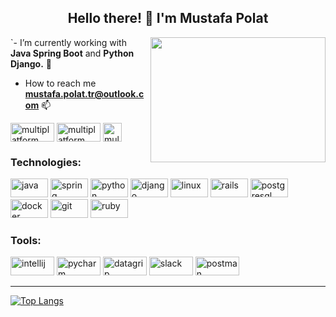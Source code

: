 <h2 align="center">Hello there! 🚀 I'm Mustafa Polat</h2>
<img align="right" src="https://media.giphy.com/media/xTiIzJSKB4l7xTouE8/giphy.gif" width="280" height="200"  />


`- I’m currently working with **Java Spring Boot** and **Python Django.** 👾

- How to reach me **mustafa.polat.tr@outlook.com** 📫

<p align="left">
<a href="https://www.linkedin.com/in/mustafa-polat-tr/" target="blank" rel=”noopener”><img align="center" src="https://img.shields.io/badge/LinkedIn-0077B5?style=for-the-badge&logo=linkedin&logoColor=white" height="30" width="70"  alt="multiplatform"/></a>
<a href="https://medium.com/@mustfplt4" target="blank" rel=”noopener”><img align="center" src="https://img.shields.io/badge/Medium-12100E?style=for-the-badge&logo=medium&logoColor=white" alt="multiplatform" height="30" width="70" /></a>
<a href="https://instagram.com/mustf.plat/" target="blank" rel=”noopener”><img align="center" src="https://upload.wikimedia.org/wikipedia/commons/thumb/e/e7/Instagram_logo_2016.svg/1200px-Instagram_logo_2016.svg.png" height="30" width="30"  alt="multiplatform"/></a>
</p>


<h3 align="left">Technologies:</h3>
<p align="left"> 
<a href="https://www.java.com/en/download/help/whatis_java.html" target="_blank" rel=”noopener”> <img src="https://www.citypng.com/public/uploads/preview/hd-java-programming-logo-png-11662223208qt2mfghf77.png" alt="java" width="60" height="30"/></a> 
<a href="https://spring.io/" target="_blank" rel=”noopener”> <img src="https://img.shields.io/badge/Spring_Boot-F2F4F9?style=for-the-badge&logo=spring-boot" alt="spring" width="60" height="30"/></a> 
<a href="https://www.python.org/" target="_blank" rel=”noopener”> <img src="https://img.shields.io/badge/Python-FFD43B?style=for-the-badge&logo=python&logoColor=blue" alt="python" width="60" height="30"/></a>
<a href="https://www.djangoproject.com/" target="_blank" rel=”noopener”> <img src="https://img.shields.io/badge/Django-092E20?style=for-the-badge&logo=django&logoColor=green" alt="django" width="60" height="30"/></a>
<a href="https://www.linux.org/" target="_blank" rel=”noopener”> <img src="https://img.shields.io/badge/Linux-FCC624?style=for-the-badge&logo=linux&logoColor=black" alt="linux" width="60" height="30"/></a> 
<a href="https://ubuntu.com/" target="_blank" rel=”noopener”> <img src="https://img.shields.io/badge/Ubuntu-E95420?style=for-the-badge&logo=ubuntu&logoColor=white" alt="rails" width="60" height="30"/></a>
<a href="https://www.postgresql.org" target="_blank" rel=”noopener”> <img src="https://img.shields.io/badge/PostgreSQL-316192?style=for-the-badge&logo=postgresql&logoColor=white" alt="postgresql" width="60" height="30"/></a>
<a href="https://www.docker.com/" target="_blank" rel=”noopener”> <img src="https://img.shields.io/badge/Docker-2CA5E0?style=for-the-badge&logo=docker&logoColor=white" alt="docker" width="60" height="30"/></a>
<a href="https://git-scm.com/" target="_blank" rel=”noopener”> <img src="https://img.shields.io/badge/GIT-E44C30?style=for-the-badge&logo=git&logoColor=white" alt="git" width="60" height="30"/></a>
<a href="https://maven.apache.org/" target="_blank" rel=”noopener”> <img src="https://img.shields.io/badge/apache_maven-C71A36?style=for-the-badge&logo=apachemaven&logoColor=white" alt="ruby" width="60" height="30"/></a> 


<h3 align="left">Tools:</h3>
<a href="https://www.jetbrains.com/idea/" target="_blank" rel=”noopener”> <img src="https://upload.wikimedia.org/wikipedia/commons/9/9c/IntelliJ_IDEA_Icon.svg" alt="intellij" width="70" height="30"/></a>
<a href="https://www.jetbrains.com/pycharm/" target="_blank" rel=”noopener”> <img src="https://upload.wikimedia.org/wikipedia/commons/1/1d/PyCharm_Icon.svg" alt="pycharm" width="70" height="30"/></a>
<a href="https://www.jetbrains.com/datagrip/" target="_blank" rel=”noopener”> <img src="https://upload.wikimedia.org/wikipedia/commons/c/c9/DataGrip.svg" alt="datagrip" width="70" height="30"/></a>
<a href="https://slack.com/intl/en-tr/" target="_blank" rel=”noopener”> <img src="https://upload.wikimedia.org/wikipedia/commons/b/b9/Slack_Technologies_Logo.svg" alt="slack" width="70" height="30"/></a>
<a href="https://postman.com" target="_blank" rel=”noopener”> <img src="https://upload.wikimedia.org/wikipedia/commons/c/c2/Postman_%28software%29.png" alt="postman" width="70" height="30"/></a>

</p>

---

[![Top Langs](https://github-readme-stats.vercel.app/api/top-langs/?username=mustafapolattr&layout=compact&theme=vision-friendly-dark)](https://github.com/mustafapolattr/github-readme-stats)
